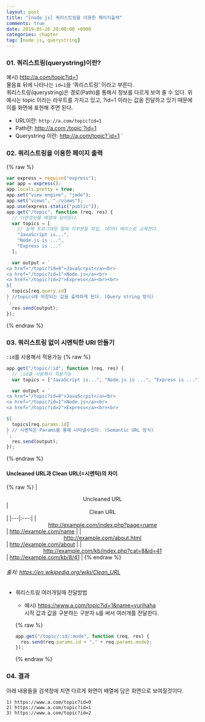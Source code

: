 ```yaml
---
layout: post
title: "[node js] 쿼리스트링을 이용한 페이지출력"
comments: true
date: 2019-05-26 20:00:00 +0900
categories: chapter
tag: [node js, querystring]
---
```


### 01. 쿼리스트링(querystring)이란?

예시) http://a.com/topic?id=1 <br/>
물음표 뒤에 나타나는 `id=1`을 ‘쿼리스트링’ 이라고 부른다.<br/>
쿼리스트링(querystring)은 경로(Path)를 통해서 정보를 다르게 보여 줄 수 있다.
위 예시는 topic 이라는 라우트를 가지고 있고, ?id=1 이라는 값을 전달하고 있기 때문에 이를 화면에 표현해 주면 된다. <br/>

- URL이란: `http://a.com/topic?id=1`
- Path란: http://a.com`/topic`?id=1
- Querystring 이란: http://a.com/topic?`id=1 `

### 02. 쿼리스트링을 이용한 페이지 출력

{% raw %}

```javascript
var express = require("express");
var app = express();
app.locals.pretty = true;
app.set("view engine", "jade");
app.set("views", "./views");
app.use(express.static("public"));
app.get("/topic", function (req, res) {
  // 다른정보를 배열에 담아둔다.
  var topics = [
    // 실제 프로그래밍 할때 이부분을 파일, 데이터 베이스로 교체한다.
    "JavaScript is...",
    "Node.js is ...",
    "Express is ..."
  ];

  var output = `
<a href="/topic?id=0">JavaScrpit</a><br>
<a href="/topic?id=1">Node.js</a><br>
<a href="/topic?id=2">Express</a><br><br>
${
  topics[req.query.id]
} //topics에 저장되는 값을 출력하게 된다. (Query string 방식)
`;
  res.send(output);
});
```

{% endraw %}

### 03. 쿼리스트링 없이 시멘틱한 URl 만들기

`:id`를 사용해서 적용가능
{% raw %}

```javascript
app.get("/topic/:id", function (req, res) {
  // :id를 사용해서 적용가능
  var topics = ["JavaScript is...", "Node.js is ...", "Express is ..."];

  var output = `
<a href="/topic?id=0">JavaScrpit</a><br>
<a href="/topic?id=1">Node.js</a><br>
<a href="/topic?id=2">Express</a><br><br>

${
  topics[req.params.id]
} // 시멘틱은 Params를 통해 나타낼수있다. (Semantic URL 방식)
`;
  res.send(output);
});
```

{% endraw %}

#### Uncleaned URL과 Clean URL(=시멘틱)의 차이

{% raw %}
| <center>Uncleaned URL</center> | <center>Clean URL</center> |
|---|:---:|
| <center>http://example.com/index.php?page=name</center>| http://example.com/name |
| <center>http://example.com/about.html</center>| http://example.com/about |
| <center>http://example.com/kb/index.php?cat=8&id=41</center>| http://example.com/kb/8/41 |
{% endraw %}

###### 출처: <https://en.wikipedia.org/wiki/Clean_URL>

- 쿼리스트링 여러개일때 전달방법

  - 예시) https://www.a.com/topic?id=1&name=yurihaha <br>
    시작 값과 값을 구분하는 구분자 `&`를 써서 여러개를 전달한다.

  {% raw %}

  ```javascript
  app.get("/topic/:id/:mode", function (req, res) {
    res.send(req.params.id + "," + req.params.mode);
  });
  ```

  {% endraw %}

### 04. 결과

아래 내용들을 검색창에 치면 다르게 화면이 배열에 담은 화면으로 보여질것이다.

```
1) https://www.a.com/topic?id=0
2) https://www.a.com/topic?id=1
3) https://www.a.com/topic?id=2
```
